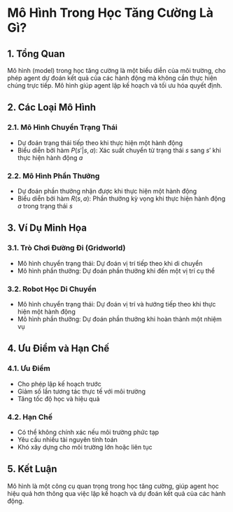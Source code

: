# Mô Hình Trong Học Tăng Cường Là Gì?

## 1. Tổng Quan
Mô hình (model) trong học tăng cường là một biểu diễn của môi trường, cho phép agent dự đoán kết quả của các hành động mà không cần thực hiện chúng trực tiếp. Mô hình giúp agent lập kế hoạch và tối ưu hóa quyết định.

## 2. Các Loại Mô Hình
### 2.1. Mô Hình Chuyển Trạng Thái
- Dự đoán trạng thái tiếp theo khi thực hiện một hành động
- Biểu diễn bởi hàm $P(s'|s,a)$: Xác suất chuyển từ trạng thái $s$ sang $s'$ khi thực hiện hành động $a$

### 2.2. Mô Hình Phần Thưởng
- Dự đoán phần thưởng nhận được khi thực hiện một hành động
- Biểu diễn bởi hàm $R(s,a)$: Phần thưởng kỳ vọng khi thực hiện hành động $a$ trong trạng thái $s$

## 3. Ví Dụ Minh Họa
### 3.1. Trò Chơi Đường Đi (Gridworld)
- Mô hình chuyển trạng thái: Dự đoán vị trí tiếp theo khi di chuyển
- Mô hình phần thưởng: Dự đoán phần thưởng khi đến một vị trí cụ thể

### 3.2. Robot Học Di Chuyển
- Mô hình chuyển trạng thái: Dự đoán vị trí và hướng tiếp theo khi thực hiện một hành động
- Mô hình phần thưởng: Dự đoán phần thưởng khi hoàn thành một nhiệm vụ

## 4. Ưu Điểm và Hạn Chế
### 4.1. Ưu Điểm
- Cho phép lập kế hoạch trước
- Giảm số lần tương tác thực tế với môi trường
- Tăng tốc độ học và hiệu quả

### 4.2. Hạn Chế
- Có thể không chính xác nếu môi trường phức tạp
- Yêu cầu nhiều tài nguyên tính toán
- Khó xây dựng cho môi trường lớn hoặc liên tục

## 5. Kết Luận
Mô hình là một công cụ quan trọng trong học tăng cường, giúp agent học hiệu quả hơn thông qua việc lập kế hoạch và dự đoán kết quả của các hành động.
